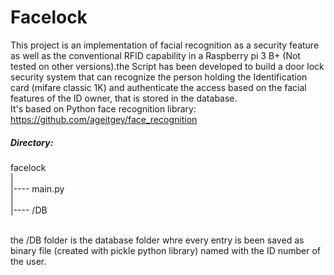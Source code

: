 # Facelock
This project is an implementation of facial recognition as a security feature as well as the conventional RFID capability in a Raspberry pi 3 B+ (Not tested on other versions).the Script has been developed to build a door lock security system that can recognize the person holding the Identification card (mifare classic 1K) and authenticate the access based on the facial features of the ID owner, that is stored in the database.</br>
It's based on Python face recognition library: https://github.com/ageitgey/face_recognition
<h5>Directory:</h5>
facelock</br>
|</br>
|---- main.py</br>
|</br>
|---- /DB</br>
</br>

the /DB folder is the database folder whre every entry is been saved as binary file (created with pickle python library) named with the ID number of the user.
